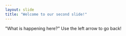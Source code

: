 ```yaml
---
layout: slide
title: "Welcome to our second slide!"
---
```

"What is happening here?"
Use the left arrow to go back!
